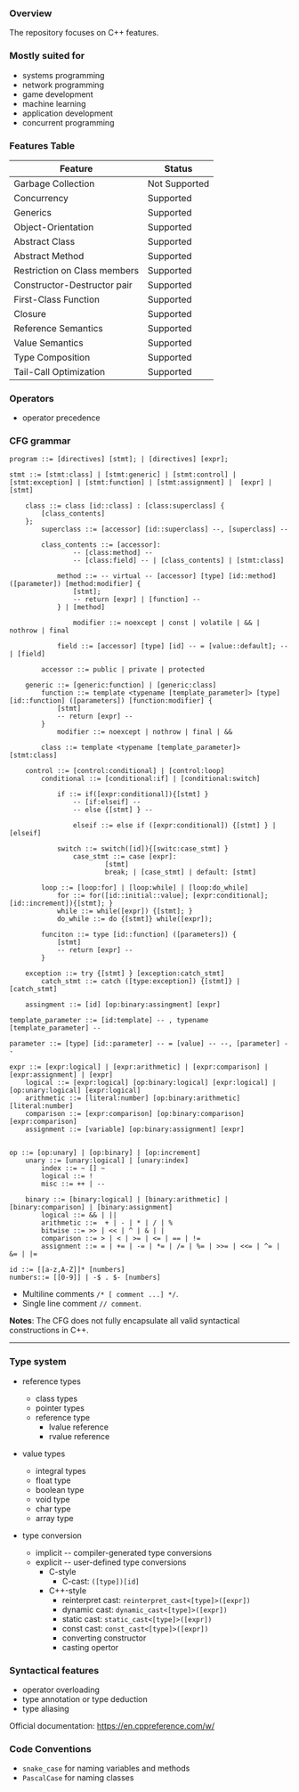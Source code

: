 ### Overview 

The repository focuses on C++ features. 

### Mostly suited for
- systems programming
- network programming
- game development
- machine learning 
- application development
- concurrent programming

### Features Table
| Feature                      | Status        |
|------------------------------|---------------|
| Garbage Collection           | Not Supported |
| Concurrency                  | Supported     |
| Generics                     | Supported     |
| Object-Orientation           | Supported     |
| Abstract Class               | Supported     |
| Abstract Method              | Supported     |
| Restriction on Class members | Supported     |
| Constructor-Destructor pair  | Supported     |
| First-Class Function         | Supported     |
| Closure                      | Supported     |
| Reference Semantics          | Supported     |
| Value Semantics              | Supported     |
| Type Composition             | Supported     |
| Tail-Call Optimization       | Supported     |
### Operators
- operator precedence  

### CFG grammar

```
program ::= [directives] [stmt]; | [directives] [expr];

stmt ::= [stmt:class] | [stmt:generic] | [stmt:control] | [stmt:exception] | [stmt:function] | [stmt:assignment] |  [expr] | [stmt]
	
    class ::= class [id::class] : [class:superclass] {
		[class_contents]
	};
		superclass ::= [accessor] [id::superclass] --, [superclass] --

		class_contents ::= [accessor]:
				-- [class:method] --
				-- [class:field] -- | [class_contents] | [stmt:class]

			method ::= -- virtual -- [accessor] [type] [id::method] ([parameter]) [method:modifier] {
				[stmt];
				-- return [expr] | [function] --
			} | [method]

				modifier ::= noexcept | const | volatile | && | nothrow | final
		
			field ::= [accessor] [type] [id] -- = [value::default]; -- | [field]
		
		accessor ::= public | private | protected 

	generic ::= [generic:function] | [generic:class]
		function ::= template <typename [template_parameter]> [type] [id::function] ([parameters]) [function:modifier] {
			[stmt]
			-- return [expr] -- 
		}
			modifier ::= noexcept | nothrow | final | &&

		class ::= template <typename [template_parameter]> [stmt:class]

	control ::= [control:conditional] | [control:loop] 
		conditional ::= [conditional:if] | [conditional:switch]

			if ::= if([expr:conditional]){[stmt] }
				-- [if:elseif] -- 
				-- else {[stmt] } -- 

				elseif ::= else if ([expr:conditional]) {[stmt] } | [elseif]

			switch ::= switch([id]){[switc:case_stmt] }
				case_stmt ::= case [expr]:
						[stmt]
						break; | [case_stmt] | default: [stmt]
		
		loop ::= [loop:for] | [loop:while] | [loop:do_while]
			for ::= for([id::initial::value]; [expr:conditional]; [id::increment]){[stmt]; }
			while ::= while([expr]) {[stmt]; }
			do_while ::= do {[stmt]} while([expr]);

		funciton ::= type [id::function] ([parameters]) {
			[stmt]
			-- return [expr] -- 
		}

    exception ::= try {[stmt] } [exception:catch_stmt]
        catch_stmt ::= catch ([type:exception]) {[stmt]} | [catch_stmt]

	assingment ::= [id] [op:binary:assingment] [expr]

template_parameter ::= [id:template] -- , typename [template_parameter] -- 

parameter ::= [type] [id::parameter] -- = [value] -- --, [parameter] -- 

expr ::= [expr:logical] | [expr:arithmetic] | [expr:comparison] | [expr:assignment] | [expr]
	logical ::= [expr:logical] [op:binary:logical] [expr:logical] | [op:unary:logical] [expr:logical]
    arithmetic ::= [literal:number] [op:binary:arithmetic] [literal:number] 
    comparison ::= [expr:comparison] [op:binary:comparison] [expr:comparison]
    assignment ::= [variable] [op:binary:assignment] [expr]


op ::= [op:unary] | [op:binary] | [op:increment]
	unary ::= [unary:logical] | [unary:index]
		index ::= ~ [] ~
      	logical ::= !
        misc ::= ++ | -- 

	binary ::= [binary:logical] | [binary:arithmetic] | [binary:comparison] | [binary:assignment]
        logical ::= && | ||
        arithmetic ::=  + | - | * | / | % 
		bitwise ::= >> | << | ^ | & | |
        comparison ::= > | < | >= | <= | == | != 
	    assignment ::= = | += | -= | *= | /= | %= | >>= | <<= | ^= | &= | |=

id ::= [[a-z,A-Z]]* [numbers]
numbers::= [[0-9]] | -$ . $- [numbers]
```

- Multiline comments `/* [ comment ...] */`. 
- Single line comment `// comment`.

**Notes**: The CFG does not fully encapsulate all valid syntactical constructions in C++.

----


### Type system
- reference types
    - class types
    - pointer types 
    - reference type
        - lvalue reference
        - rvalue reference 

- value types
    - integral types
    - float type
    - boolean type
    - void type
    - char type
    - array type

- type conversion
    - implicit -- compiler-generated type conversions
    - explicit -- user-defined type conversions
        - C-style
            - C-cast: `([type])[id]`
        - C++-style
            - reinterpret cast: `reinterpret_cast<[type]>([expr])`
            - dynamic cast: `dynamic_cast<[type]>([expr])`
            - static cast: `static_cast<[type]>([expr])`
            - const cast: `const_cast<[type]>([expr])`
            - converting constructor
            - casting opertor

### Syntactical features
- operator overloading
- type annotation or type deduction
- type aliasing

Official documentation: https://en.cppreference.com/w/

### Code Conventions
- `snake_case` for naming variables and methods 
- `PascalCase` for naming classes
